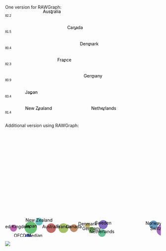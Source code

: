 One version for RAWGraph:
<svg width="1000" height="700" xmlns="http://www.w3.org/2000/svg"><g id="swarm-82.2" transform="translate(25,0)"><text x="-25" y="23" style="font-size: 10px; font-family: Arial, Helvetica;">82.2</text><g id="circles" class="bees"><circle id="Australia" r="2" cx="126.16043341488975" cy="11.150404542881006" fill="#444"></circle></g><g id="labels" class="label"><text x="126.16043341488975" y="11.150404542881006" text-anchor="middle" fill="#000">Australia</text></g></g><g id="swarm-81.5" transform="translate(25,52.30769230769231)"><text x="-25" y="23" style="font-size: 10px; font-family: Arial, Helvetica;">81.5</text><g id="circles" class="bees"><circle id="Canada" r="2" cx="201.21880461377114" cy="11.150404542881006" fill="#444"></circle></g><g id="labels" class="label"><text x="201.21880461377114" y="11.150404542881006" text-anchor="middle" fill="#000">Canada</text></g></g><g id="swarm-80.4" transform="translate(25,104.61538461538461)"><text x="-25" y="23" style="font-size: 10px; font-family: Arial, Helvetica;">80.4</text><g id="circles" class="bees"><circle id="Denmark" r="2" cx="247.17965746242544" cy="11.150404542881006" fill="#444"></circle></g><g id="labels" class="label"><text x="247.17965746242544" y="11.150404542881006" text-anchor="middle" fill="#000">Denmark</text></g></g><g id="swarm-82.3" transform="translate(25,156.9230769230769)"><text x="-25" y="23" style="font-size: 10px; font-family: Arial, Helvetica;">82.3</text><g id="circles" class="bees"><circle id="France" r="2" cx="166.83082838168446" cy="11.150404542881006" fill="#444"></circle></g><g id="labels" class="label"><text x="166.83082838168446" y="11.150404542881006" text-anchor="middle" fill="#000">France</text></g></g><g id="swarm-80.9" transform="translate(25,209.23076923076923)"><text x="-25" y="23" style="font-size: 10px; font-family: Arial, Helvetica;">80.9</text><g id="circles" class="bees"><circle id="Germany" r="2" cx="259.24851450541723" cy="11.150404542881006" fill="#444"></circle></g><g id="labels" class="label"><text x="259.24851450541723" y="11.150404542881006" text-anchor="middle" fill="#000">Germany</text></g></g><g id="swarm-83.4" transform="translate(25,261.53846153846155)"><text x="-25" y="23" style="font-size: 10px; font-family: Arial, Helvetica;">83.4</text><g id="circles" class="bees"><circle id="Japan" r="2" cx="59.699056274029985" cy="11.150404542881006" fill="#444"></circle></g><g id="labels" class="label"><text x="59.699056274029985" y="11.150404542881006" text-anchor="middle" fill="#000">Japan</text></g></g><g id="swarm-81.4" transform="translate(25,313.8461538461538)"><text x="-25" y="23" style="font-size: 10px; font-family: Arial, Helvetica;">81.4</text><g id="circles" class="bees"><circle id="Netherlands" r="2" cx="294.1324711639282" cy="11.150404542881006" fill="#444"></circle><circle id="New Zealand" r="2" cx="83.17546312478142" cy="11.152488823739384" fill="#444"></circle></g><g id="labels" class="label"><text x="294.1324711639282" y="11.150404542881006" text-anchor="middle" fill="#000">Netherlands</text><text x="83.17546312478142" y="11.152488823739384" text-anchor="middle" fill="#000">New Zealand</text></g></g><g id="swarm-81.8" transform="translate(25,366.15384615384613)"><text x="-25" y="23" style="font-size: 10px; font-family: Arial, Helvetica;">81.8</text><g id="circles" class="bees"><circle id="Norway" r="2" cx="465.9070255155534" cy="11.150404542881006" fill="#444"></circle></g><g id="labels" class="label"><text x="465.9070255155534" y="11.150404542881006" text-anchor="middle" fill="#000">Norway</text></g></g><g id="swarm-81.2" transform="translate(25,418.46153846153845)"><text x="-25" y="23" style="font-size: 10px; font-family: Arial, Helvetica;">81.2</text><g id="circles" class="bees"><circle id="OECD Median" r="2" cx="51.102062216008314" cy="11.150404542881006" fill="#444"></circle></g><g id="labels" class="label"><text x="51.102062216008314" y="11.150404542881006" text-anchor="middle" fill="#000">OECD Median</text></g></g><g id="swarm-82.0" transform="translate(25,470.7692307692308)"><text x="-25" y="23" style="font-size: 10px; font-family: Arial, Helvetica;">82.0</text><g id="circles" class="bees"><circle id="Sweden" r="2" cx="297.7696609577066" cy="11.150404542881006" fill="#444"></circle></g><g id="labels" class="label"><text x="297.7696609577066" y="11.150404542881006" text-anchor="middle" fill="#000">Sweden</text></g></g><g id="swarm-82.9" transform="translate(25,523.0769230769231)"><text x="-25" y="23" style="font-size: 10px; font-family: Arial, Helvetica;">82.9</text><g id="circles" class="bees"><circle id="Switzerland" r="2" cx="491.53268088081035" cy="11.150404542881006" fill="#444"></circle></g><g id="labels" class="label"><text x="491.53268088081035" y="11.150404542881006" text-anchor="middle" fill="#000">Switzerland</text></g></g><g id="swarm-81.1" transform="translate(25,575.3846153846154)"><text x="-25" y="23" style="font-size: 10px; font-family: Arial, Helvetica;">81.1</text><g id="circles" class="bees"><circle id="United Kingdom" r="2" cx="1.9999999999999976" cy="11.150404542881006" fill="#444"></circle></g><g id="labels" class="label"><text x="1.9999999999999976" y="11.150404542881006" text-anchor="middle" fill="#000">United Kingdom</text></g></g><g id="swarm-78.8" transform="translate(25,627.6923076923076)"><text x="-25" y="23" style="font-size: 10px; font-family: Arial, Helvetica;">78.8</text><g id="circles" class="bees"><circle id="United States" r="2" cx="947.9999999999989" cy="11.150404542881006" fill="#444"></circle></g><g id="labels" class="label"><text x="947.9999999999989" y="11.150404542881006" text-anchor="middle" fill="#000">United States</text></g></g><g id="&quot;x-axis" class="x axis" transform="translate(25,680)" fill="none" font-size="10" font-family="sans-serif" text-anchor="middle" style="font-size: 10px; font-family: Arial, Helvetica;"><path class="domain" stroke="#000" d="M2.5,6V0.5H948.5V6" style="shape-rendering: crispedges; fill: none; stroke: rgb(204, 204, 204);"></path><g class="tick" opacity="1" transform="translate(24.98444599790283,0)"><line stroke="#000" y2="6" style="shape-rendering: crispedges; fill: none; stroke: rgb(204, 204, 204);"></line><text fill="#000" y="9" dy="0.71em">3,500</text></g><g class="tick" opacity="1" transform="translate(107.64785040195736,0)"><line stroke="#000" y2="6" style="shape-rendering: crispedges; fill: none; stroke: rgb(204, 204, 204);"></line><text fill="#000" y="9" dy="0.71em">4,000</text></g><g class="tick" opacity="1" transform="translate(190.31125480601187,0)"><line stroke="#000" y2="6" style="shape-rendering: crispedges; fill: none; stroke: rgb(204, 204, 204);"></line><text fill="#000" y="9" dy="0.71em">4,500</text></g><g class="tick" opacity="1" transform="translate(272.9746592100664,0)"><line stroke="#000" y2="6" style="shape-rendering: crispedges; fill: none; stroke: rgb(204, 204, 204);"></line><text fill="#000" y="9" dy="0.71em">5,000</text></g><g class="tick" opacity="1" transform="translate(355.63806361412094,0)"><line stroke="#000" y2="6" style="shape-rendering: crispedges; fill: none; stroke: rgb(204, 204, 204);"></line><text fill="#000" y="9" dy="0.71em">5,500</text></g><g class="tick" opacity="1" transform="translate(438.30146801817546,0)"><line stroke="#000" y2="6" style="shape-rendering: crispedges; fill: none; stroke: rgb(204, 204, 204);"></line><text fill="#000" y="9" dy="0.71em">6,000</text></g><g class="tick" opacity="1" transform="translate(520.96487242223,0)"><line stroke="#000" y2="6" style="shape-rendering: crispedges; fill: none; stroke: rgb(204, 204, 204);"></line><text fill="#000" y="9" dy="0.71em">6,500</text></g><g class="tick" opacity="1" transform="translate(603.6282768262845,0)"><line stroke="#000" y2="6" style="shape-rendering: crispedges; fill: none; stroke: rgb(204, 204, 204);"></line><text fill="#000" y="9" dy="0.71em">7,000</text></g><g class="tick" opacity="1" transform="translate(686.291681230339,0)"><line stroke="#000" y2="6" style="shape-rendering: crispedges; fill: none; stroke: rgb(204, 204, 204);"></line><text fill="#000" y="9" dy="0.71em">7,500</text></g><g class="tick" opacity="1" transform="translate(768.9550856343935,0)"><line stroke="#000" y2="6" style="shape-rendering: crispedges; fill: none; stroke: rgb(204, 204, 204);"></line><text fill="#000" y="9" dy="0.71em">8,000</text></g><g class="tick" opacity="1" transform="translate(851.6184900384482,0)"><line stroke="#000" y2="6" style="shape-rendering: crispedges; fill: none; stroke: rgb(204, 204, 204);"></line><text fill="#000" y="9" dy="0.71em">8,500</text></g><g class="tick" opacity="1" transform="translate(934.2818944425026,0)"><line stroke="#000" y2="6" style="shape-rendering: crispedges; fill: none; stroke: rgb(204, 204, 204);"></line><text fill="#000" y="9" dy="0.71em">9,000</text></g></g></svg>

Additional version using RAWGraph:
<svg width="1000" height="700" xmlns="http://www.w3.org/2000/svg" version="1.1"><g id="swarm" transform="translate(25,0)"><text x="-25" y="-7" style="font-size: 10px; font-family: Arial, Helvetica;">undefined</text><g id="circles" class="bees"><circle id="Australia" r="15.304347826086953" cx="123.79797273680516" cy="324.8997185770498" fill="rgb(191, 105, 105)"></circle><circle id="Canada" r="12.565217391304339" cx="197.42817196784313" cy="324.90002374872864" fill="rgb(191, 142, 105)"></circle><circle id="Denmark" r="8.260869565217412" cx="241.72595686621506" cy="316.28625638360234" fill="rgb(191, 179, 105)"></circle><circle id="France" r="15.695652173913018" cx="163.69451240824864" cy="324.905117699714" fill="rgb(166, 191, 105)"></circle><circle id="Germany" r="10.217391304347844" cx="254.8806424854217" cy="330.65138404619813" fill="rgb(130, 191, 105)"></circle><circle id="Japan" r="20" cx="57.74112642424852" cy="323.1060596420505" fill="rgb(105, 191, 117)"></circle><circle id="Netherlands" r="12.173913043478276" cx="288.3423363248486" cy="340.9098823395388" fill="rgb(105, 191, 154)"></circle><circle id="New Zealand" r="12.173913043478276" cx="84.58143685089385" cy="303.6152715976979" fill="rgb(105, 191, 191)"></circle><circle id="Norway" r="13.739130434782586" cx="455.3229621613325" cy="314.1105333502879" fill="rgb(105, 154, 191)"></circle><circle id="OECD Median" r="11.391304347826093" cx="49.372187965839004" cy="354.39301625798765" fill="rgb(105, 117, 191)"></circle><circle id="Sweden" r="14.52173913043477" cx="292.30676212779434" cy="313.4994376625309" fill="rgb(130, 105, 191)"></circle><circle id="Switzerland" r="18.04347826086957" cx="483.25414435510885" cy="331.27294851104887" fill="rgb(166, 105, 191)"></circle><circle id="United Kingdom" r="10.999999999999972" cx="1.9999999999999891" cy="324.8943591465183" fill="rgb(191, 105, 179)"></circle><circle id="United States" r="2" cx="929.9999999999989" cy="324.89732977509027" fill="rgb(191, 105, 142)"></circle></g><g id="labels" class="label"><text x="123.79797273680516" y="324.8997185770498" text-anchor="middle" fill="#000">Australia</text><text x="197.42817196784313" y="324.90002374872864" text-anchor="middle" fill="#000">Canada</text><text x="241.72595686621506" y="316.28625638360234" text-anchor="middle" fill="#000">Denmark</text><text x="163.69451240824864" y="324.905117699714" text-anchor="middle" fill="#000">France</text><text x="254.8806424854217" y="330.65138404619813" text-anchor="middle" fill="#000">Germany</text><text x="57.74112642424852" y="323.1060596420505" text-anchor="middle" fill="#000">Japan</text><text x="288.3423363248486" y="340.9098823395388" text-anchor="middle" fill="#000">Netherlands</text><text x="84.58143685089385" y="303.6152715976979" text-anchor="middle" fill="#000">New Zealand</text><text x="455.3229621613325" y="314.1105333502879" text-anchor="middle" fill="#000">Norway</text><text x="49.372187965839004" y="354.39301625798765" text-anchor="middle" fill="#000">OECD Median</text><text x="292.30676212779434" y="313.4994376625309" text-anchor="middle" fill="#000">Sweden</text><text x="483.25414435510885" y="331.27294851104887" text-anchor="middle" fill="#000">Switzerland</text><text x="1.9999999999999891" y="324.8943591465183" text-anchor="middle" fill="#000">United Kingdom</text><text x="929.9999999999989" y="324.89732977509027" text-anchor="middle" fill="#000">United States</text></g></g><g id="&quot;x-axis" class="x axis" transform="translate(25,650)" fill="none" font-size="10" font-family="sans-serif" text-anchor="middle" style="font-size: 10px; font-family: Arial, Helvetica;"><path class="domain" stroke="#000" d="M2.5,6V0.5H930.5V6" style="shape-rendering: crispedges; fill: none; stroke: rgb(204, 204, 204);"></path><g class="tick" opacity="1" transform="translate(24.556623558196435,0)"><line stroke="#000" y2="6" style="shape-rendering: crispedges; fill: none; stroke: rgb(204, 204, 204);"></line><text fill="#000" y="9" dy="0.71em">3,500</text></g><g class="tick" opacity="1" transform="translate(105.64715134568333,0)"><line stroke="#000" y2="6" style="shape-rendering: crispedges; fill: none; stroke: rgb(204, 204, 204);"></line><text fill="#000" y="9" dy="0.71em">4,000</text></g><g class="tick" opacity="1" transform="translate(186.73767913317022,0)"><line stroke="#000" y2="6" style="shape-rendering: crispedges; fill: none; stroke: rgb(204, 204, 204);"></line><text fill="#000" y="9" dy="0.71em">4,500</text></g><g class="tick" opacity="1" transform="translate(267.8282069206571,0)"><line stroke="#000" y2="6" style="shape-rendering: crispedges; fill: none; stroke: rgb(204, 204, 204);"></line><text fill="#000" y="9" dy="0.71em">5,000</text></g><g class="tick" opacity="1" transform="translate(348.918734708144,0)"><line stroke="#000" y2="6" style="shape-rendering: crispedges; fill: none; stroke: rgb(204, 204, 204);"></line><text fill="#000" y="9" dy="0.71em">5,500</text></g><g class="tick" opacity="1" transform="translate(430.0092624956309,0)"><line stroke="#000" y2="6" style="shape-rendering: crispedges; fill: none; stroke: rgb(204, 204, 204);"></line><text fill="#000" y="9" dy="0.71em">6,000</text></g><g class="tick" opacity="1" transform="translate(511.09979028311784,0)"><line stroke="#000" y2="6" style="shape-rendering: crispedges; fill: none; stroke: rgb(204, 204, 204);"></line><text fill="#000" y="9" dy="0.71em">6,500</text></g><g class="tick" opacity="1" transform="translate(592.1903180706047,0)"><line stroke="#000" y2="6" style="shape-rendering: crispedges; fill: none; stroke: rgb(204, 204, 204);"></line><text fill="#000" y="9" dy="0.71em">7,000</text></g><g class="tick" opacity="1" transform="translate(673.2808458580915,0)"><line stroke="#000" y2="6" style="shape-rendering: crispedges; fill: none; stroke: rgb(204, 204, 204);"></line><text fill="#000" y="9" dy="0.71em">7,500</text></g><g class="tick" opacity="1" transform="translate(754.3713736455785,0)"><line stroke="#000" y2="6" style="shape-rendering: crispedges; fill: none; stroke: rgb(204, 204, 204);"></line><text fill="#000" y="9" dy="0.71em">8,000</text></g><g class="tick" opacity="1" transform="translate(835.4619014330653,0)"><line stroke="#000" y2="6" style="shape-rendering: crispedges; fill: none; stroke: rgb(204, 204, 204);"></line><text fill="#000" y="9" dy="0.71em">8,500</text></g><g class="tick" opacity="1" transform="translate(916.5524292205522,0)"><line stroke="#000" y2="6" style="shape-rendering: crispedges; fill: none; stroke: rgb(204, 204, 204);"></line><text fill="#000" y="9" dy="0.71em">9,000</text></g></g></svg>

<img src="https://drive.google.com/file/d/1MJhyzy-KBr-Oj1fvMgi790LMhyYOpfMP/preview">
